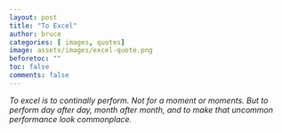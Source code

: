 ```yaml
---
layout: post
title: "To Excel"
author: bruce
categories: [ images, quotes]
image: assets/images/excel-quote.png
beforetoc: ""
toc: false
comments: false
---
```

_To excel is to continally perform.  Not for a moment or moments.  But to perform day after day, month after month, and to make that uncommon performance look commonplace._